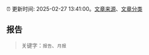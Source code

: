 :alarm_clock: 更新时间: 2025-02-27 13:41:00。[文章来源](/README.md)、[文章分类](/TAGS.md)

## 报告


> 关键字：`报告`、`月报`



